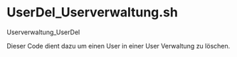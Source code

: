 # UserDel_Userverwaltung.sh
Userverwaltung_UserDel

Dieser Code dient dazu um einen User in einer User Verwaltung zu löschen.
